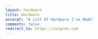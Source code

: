 ```yaml
---
layout: hardware
title: Hardware
excerpt: "A List Of Hardware I've Made"
comments: false
redirect_to: https://zeigren.com
---
```


